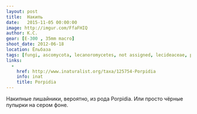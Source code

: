 ```yaml
---
layout: post
title:  Накипь
date:   2015-11-05 00:00:00
image: http://imgur.com/FfaFHIQ
author: К.С.
gear: [E-300 , 35mm macro]
shoot_date: 2012-06-18
location: Ёльбаза
tags: [fungi, ascomycota, lecanoromycetes, not assigned, lecideaceae, porpidia]
links:
  -
    href: http://www.inaturalist.org/taxa/125754-Porpidia
    info: inat
    title: Porpidia
---
```


Накипные лишайники, вероятно, из рода Porpidia. Или просто чёрные пупырки на сером фоне.
